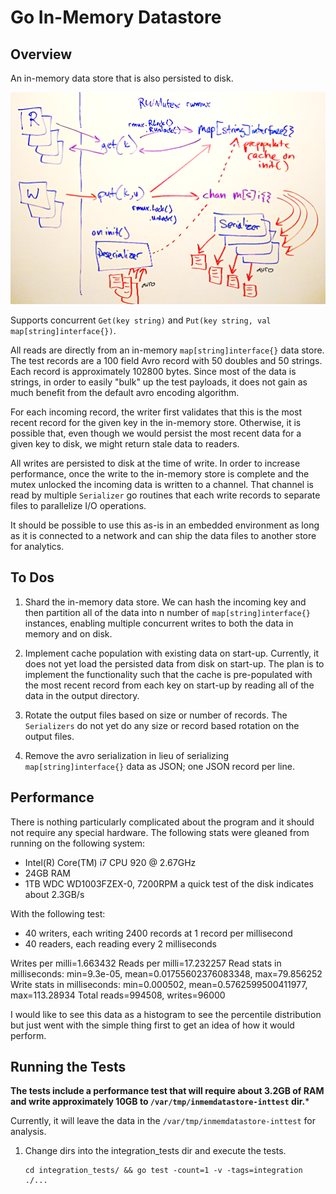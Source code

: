# Go In-Memory Datastore

## Overview

An in-memory data store that is also persisted to disk.

![alt text for screen readers](overview.png "Go In-Memory Datastore Overview")

Supports concurrent ```Get(key string)``` and ```Put(key string, val map[string]interface{})```.

All reads are directly from an in-memory ```map[string]interface{}``` data store.  The test records are a 100 field Avro record with 50 doubles and 50 strings.  Each record is approximately 102800 bytes.  Since most of the data is strings, in order to easily "bulk" up the test payloads, it does not gain as much benefit from the default avro encoding algorithm.

For each incoming record, the writer first validates that this is the most recent record for the given key in the in-memory store.  Otherwise, it is possible that, even though we would persist the most recent data for a given key to disk, we might return stale data to readers.

All writes are persisted to disk at the time of write.  In order to increase performance, once the write to the in-memory store is complete and the mutex unlocked the incoming data is written to a channel.  That channel is read by multiple ```Serializer``` go routines that each write records to separate files to parallelize I/O operations.

It should be possible to use this as-is in an embedded environment as long as it is connected to a network and can ship the data files to another store for analytics.
## To Dos

1. Shard the in-memory data store.  We can hash the incoming key and then partition all of the data into n number of ```map[string]interface{}``` instances, enabling multiple concurrent writes to both the data in memory and on disk.

1. Implement cache population with existing data on start-up.  Currently, it does not yet load the persisted data from disk on start-up.  The plan is to implement the functionality such that the cache is pre-populated with the most recent record from each key on start-up by reading all of the data in the output directory.

1. Rotate the output files based on size or number of records. The ```Serializers``` do not yet do any size or record based rotation on the output files.

1. Remove the avro serialization in lieu of serializing ```map[string]interface{}``` data as JSON; one JSON record per line.
## Performance

There is nothing particularly complicated about the program and it should not require any special hardware.  The following stats were gleaned from running on the following system:

- Intel(R) Core(TM) i7 CPU 920  @ 2.67GHz
- 24GB RAM
- 1TB WDC WD1003FZEX-0, 7200RPM a quick test of the disk indicates about 2.3GB/s

With the following test:

- 40 writers, each writing 2400 records at 1 record per millisecond
- 40 readers, each reading every 2 milliseconds

Writes per milli=1.663432
Reads per milli=17.232257
Read stats in milliseconds: min=9.3e-05, mean=0.01755602376083348, max=79.856252
Write stats in milliseconds: min=0.000502, mean=0.5762599500411977, max=113.28934
Total reads=994508, writes=96000

I would like to see this data as a histogram to see the percentile distribution but just went with the simple thing first to get an idea of how it would perform.

## Running the Tests

**The tests include a performance test that will require about 3.2GB of RAM and write approximately 10GB to ```/var/tmp/inmemdatastore-inttest``` dir.***

Currently, it will leave the data in the ```/var/tmp/inmemdatastore-inttest``` for analysis.

1. Change dirs into the integration_tests dir and execute the tests.
    ```
    cd integration_tests/ && go test -count=1 -v -tags=integration ./...
    ```